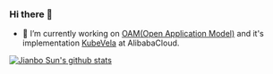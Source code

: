 ### Hi there 👋

- 🔭 I’m currently working on [OAM(Open Application Model)](https://oam.dev/) and it's implementation [KubeVela](https://kubevela.io/) at AlibabaCloud.

[![Jianbo Sun's github stats](https://github-readme-stats.vercel.app/api?username=wonderflow)](https://github.com/wonderflow)
